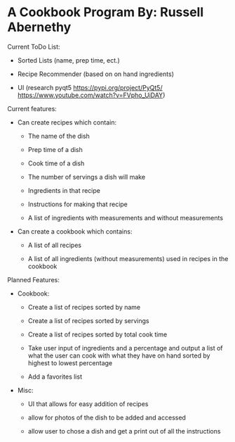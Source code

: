 # A Cookbook Program By: Russell Abernethy

Current ToDo List:
- Sorted Lists (name, prep time, ect.)

- Recipe Recommender (based on on hand ingredients)

- UI (research pyqt5 https://pypi.org/project/PyQt5/
https://www.youtube.com/watch?v=FVpho_UiDAY)

Current features:

  - Can create recipes which contain:

    - The name of the dish
  
    - Prep time of a dish
  
    - Cook time of a dish
  
    - The number of servings a dish will make
  
    - Ingredients in that recipe
  
    - Instructions for making that recipe
  
    - A list of ingredients with measurements and without measurements
  
- Can create a cookbook which contains:

  - A list of all recipes
  
  - A list of all ingredients (without measurements) used in recipes in the cookbook
  
Planned Features:
  
- Cookbook:

  - Create a list of recipes sorted by name
  
  - Create a list of recipes sorted by servings
  
  - Create a list of recipes sorted by total cook time
  
  - Take user input of ingredients and a percentage and output a list of what the user can cook with what they have on hand sorted by highest to lowest percentage 
  
  - Add a favorites list
  
  
- Misc:

  - UI that allows for easy addition of recipes
  
  - allow for photos of the dish to be added and accessed
  
  - allow user to chose a dish and get a print out of all the instructions
